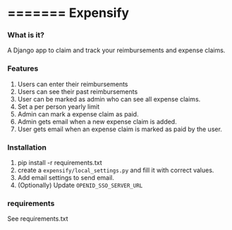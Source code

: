 =======
Expensify
==========

### What is it?

A Django app to claim and track your reimbursements and expense claims. 

### Features

1. Users can enter their reimbursements
2. Users can see their past reimbursements
3. User can be marked as admin who can see all expense claims.
4. Set a per person yearly limit
5. Admin can mark a expense claim as paid.
6. Admin gets email when a new expense claim is added.
7. User gets email when an expense claim is marked as paid by the user.

### Installation

1. pip install -r requirements.txt
2. create a `expensify/local_settings.py` and fill it with correct values.
3. Add email settings to send email.
3. (Optionally) Update `OPENID_SSO_SERVER_URL`


### requirements

See requirements.txt

